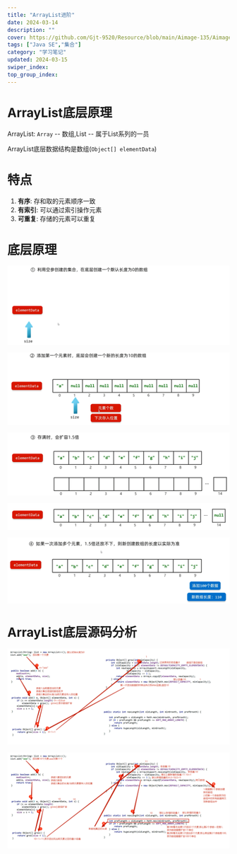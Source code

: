 ```yaml
---
title: "ArrayList进阶"
date: 2024-03-14
description: ""
cover: https://github.com/Gjt-9520/Resource/blob/main/Aimage-135/Aimage72.jpg?raw=true
tags: ["Java SE","集合"]
category: "学习笔记"
updated: 2024-03-15
swiper_index:
top_group_index:
---
```


# ArrayList底层原理

ArrayList: `Array` -- 数组,List -- 属于List系列的一员            

ArrayList底层数据结构是数组(`Object[] elementData`)

# 特点

1. **有序**: 存和取的元素顺序一致
2. **有索引**: 可以通过索引操作元素
3. **可重复**: 存储的元素可以重复

# 底层原理

![ArrayList底层原理1](../images/ArrayList底层原理1.png)

![ArrayList底层原理2](../images/ArrayList底层原理2.png)

![ArrayList底层原理3](../images/ArrayList底层原理3.png)

![ArrayList底层原理4](../images/ArrayList底层原理4.png)

![ArrayList底层原理5](../images/ArrayList底层原理5.png)

# ArrayList底层源码分析

![ArrayList底层原理源码1](../images/ArrayList底层原理源码1.png)

![ArrayList底层原理源码2](../images/ArrayList底层原理源码2.png)